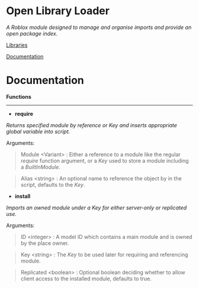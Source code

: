 # Open Library Loader

*A Roblox module designed to manage and organise imports and provide an open package index.*



[Libraries](https://github.com/BlevBot/openlibraryloader/blob/main/OpenLibraryLoader.lua/BuiltInLibraries.lua)

[Documentation](https://github.com/BlevBot/openlibraryloader/blob/main/README.md#Documentation)


# Documentation

**Functions**

---

- **require**

*Returns specified module by reference or Key and inserts appropriate global variable into script.*

Arguments:

>Module \<Variant> : Either a reference to a module like the regular *require* function argument, or a *Key* used to store a module including a *BuiltInModule*.

>Alias \<string> : An optional name to reference the object by in the script, defaults to the *Key*.


- **install**

*Imports an owned module under a Key for either server-only or replicated use.*

Arguments:

>ID \<integer> : A model ID which contains a main module and is owned by the place owner.

>Key \<string> : The *Key* to be used later for requiring and referencing module.

>Replicated \<boolean> : Optional boolean deciding whether to allow client access to the installed module, defaults to true.
